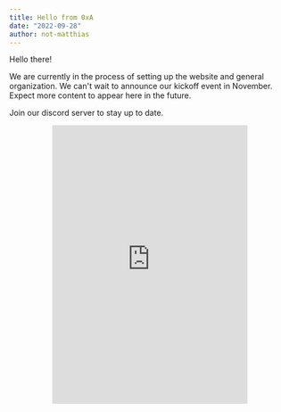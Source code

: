 ```yaml
---
title: Hello from 0xA
date: "2022-09-28"
author: not-matthias
---
```


Hello there!

We are currently in the process of setting up the website and general organization. We can't wait to announce our kickoff event in November. 
Expect more content to appear here in the future. 

Join our discord server to stay up to date.

<div style="width: 350px; height: 500px; display: flex; flex-direction: column; margin: 0 auto 0 auto">
    <iframe src="https://discord.com/widget?id=1003680219388985404&theme=dark" width="350" height="500" allowtransparency="true" frameborder="0" sandbox="allow-popups allow-popups-to-escape-sandbox allow-same-origin allow-scripts"></iframe>
</div>

